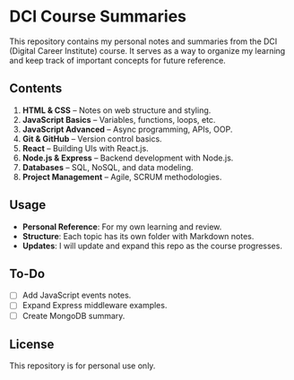 # DCI Course Summaries

This repository contains my personal notes and summaries from the DCI (Digital Career Institute) course. It serves as a way to organize my learning and keep track of important concepts for future reference.

## Contents

1. **HTML & CSS** – Notes on web structure and styling.
2. **JavaScript Basics** – Variables, functions, loops, etc.
3. **JavaScript Advanced** – Async programming, APIs, OOP.
4. **Git & GitHub** – Version control basics.
5. **React** – Building UIs with React.js.
6. **Node.js & Express** – Backend development with Node.js.
7. **Databases** – SQL, NoSQL, and data modeling.
8. **Project Management** – Agile, SCRUM methodologies.

## Usage

- **Personal Reference**: For my own learning and review.
- **Structure**: Each topic has its own folder with Markdown notes.
- **Updates**: I will update and expand this repo as the course progresses.

## To-Do

- [ ] Add JavaScript events notes.
- [ ] Expand Express middleware examples.
- [ ] Create MongoDB summary.

## License

This repository is for personal use only.
